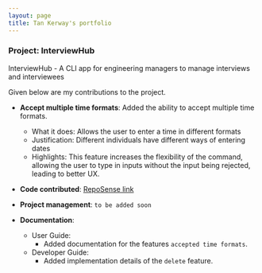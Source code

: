 ```yaml
---
layout: page
title: Tan Kerway's portfolio
---
```


### Project: InterviewHub

InterviewHub - A CLI app for engineering managers to manage interviews and interviewees

Given below are my contributions to the project.

* **Accept multiple time formats**: Added the ability to accept multiple time formats.
    * What it does: Allows the user to enter a time in different formats
    * Justification: Different individuals have different ways of entering dates
    * Highlights: This feature increases the flexibility of the command, 
      allowing the user to type in inputs without the input being rejected, leading to better UX.

* **Code contributed**: [RepoSense link]()

* **Project management**: `to be added soon`

* **Documentation**:
    * User Guide:
        * Added documentation for the features `accepted time formats`.
  * Developer Guide:
      * Added implementation details of the `delete` feature.
